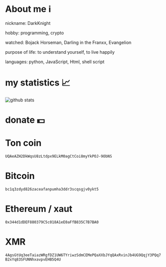 # About me ℹ️
nickname: DarkKnight

hobby: programming, crypto

watched: Bojack Horseman, Darling in the Franxx, Evangelion

purpose of life: to understand yourself, to live happily

languages: python, JavaScript, Html, shell script 
# my statistics 📈
![github stats](https://github-readme-stats.vercel.app/api/top-langs/?username=l0v3m0n3y&theme=dark&hide_border=true)
# donate 💵
# Ton coin
```UQAeAZH2DkWqsU8zLtdpx9ELkM0agCtCoi8myYkPOJ-9ObNS```
# Bitcoin
```bc1q3zdyd826zaceafanpumha3ddr3scqsgjv0ykt5```
# Ethereum / xaut
```0x344d1dDEF880379C5c018A1eE0aFfB835C7B7BA0```
# XMR
```4AgsGtUq3eeTaiazWRgfDZ1UW6TYriwzSdmCEMePQaXXbJYqQAxRvinJb4UG9QqjY3PQq7B2xYq83SFUNNhxavpvEHB5Q4U```
